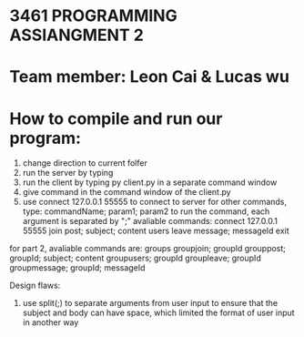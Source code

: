 # 3461 PROGRAMMING ASSIANGMENT 2
# Team member: Leon Cai & Lucas wu
# How to compile and run our program:
1. change direction to current folfer
2. run the server by typing 
3. run the client by typing py client.py in a separate command window
4. give command in the command window of the client.py
5. use connect 127.0.0.1 55555 to connect to server
 for other commands, type: commandName; param1; param2 to run the command, each argument is separated by ";"
    avaliable commands:
    connect 127.0.0.1 55555
    join
    post; subject; content
    users
    leave
    message; messageId
    exit

for part 2, avaliable commands are:
    groups
    groupjoin; groupId
    grouppost; groupId; subject; content
    groupusers; groupId
    groupleave; groupId
    groupmessage; groupId; messageId

Design flaws:
1. use split(;) to separate arguments from user input to ensure that the subject and body can have space,
    which limited the format of user input in another way
